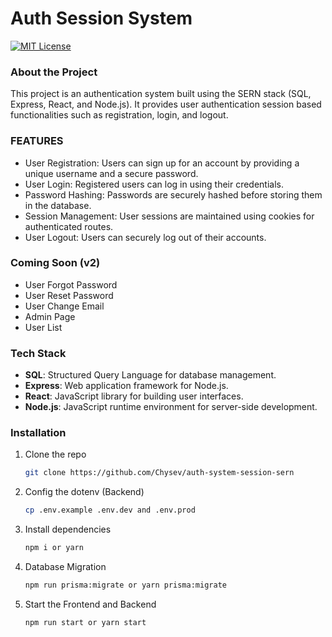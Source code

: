 # Auth Session System

[![MIT License][license-shield]][license-url]

[license-shield]: https://img.shields.io/github/license/othneildrew/Best-README-Template.svg?style=for-the-badge
[license-url]: https://github.com/Chysev/auth-system-session-sern/blob/main/LICENSE

### About the Project

This project is an authentication system built using the SERN stack (SQL, Express, React, and Node.js). It provides user authentication session based functionalities such as registration, login, and logout.

### FEATURES

- User Registration: Users can sign up for an account by providing a unique username and a secure password.
- User Login: Registered users can log in using their credentials.
- Password Hashing: Passwords are securely hashed before storing them in the database.
- Session Management: User sessions are maintained using cookies for authenticated routes.
- User Logout: Users can securely log out of their accounts.

### Coming Soon (v2)

- User Forgot Password
- User Reset Password
- User Change Email
- Admin Page
- User List

### Tech Stack

- **SQL**: Structured Query Language for database management.
- **Express**: Web application framework for Node.js.
- **React**: JavaScript library for building user interfaces.
- **Node.js**: JavaScript runtime environment for server-side development.

### Installation

1. Clone the repo
   ```sh
   git clone https://github.com/Chysev/auth-system-session-sern
   ```
2. Config the dotenv (Backend)
   ```sh
   cp .env.example .env.dev and .env.prod
   ```
3. Install dependencies
   ```sh
   npm i or yarn
   ```
4. Database Migration
   ```sh
   npm run prisma:migrate or yarn prisma:migrate
   ```
5. Start the Frontend and Backend
   ```sh
   npm run start or yarn start
   ```
